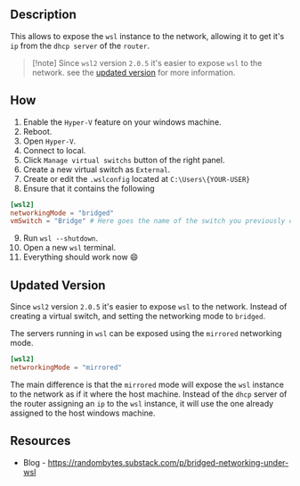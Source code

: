 ## Description

This allows to expose the `wsl` instance to the network, allowing it to get it's `ip` from the `dhcp server` of the `router`.

> [!note] Since `wsl2` version `2.0.5`
> it's easier to expose `wsl` to the network.
> see the [updated version](#UpdatedVersion) for more information.

## How

1. Enable the `Hyper-V` feature on your windows machine.
2. Reboot.
3. Open `Hyper-V`.
4. Connect to local.
5. Click `Manage virtual switchs` button of the right panel.
6. Create a new virtual switch as `External`.
7. Create or edit the `.wslconfig` located at `C:\Users\{YOUR-USER}`
8. Ensure that it contains the following

```toml
[wsl2]
networkingMode = "bridged"
vmSwitch = "Bridge" # Here goes the name of the switch you previously created
```

9. Run `wsl --shutdown`.
10. Open a new `wsl` terminal.
11. Everything should work now 😄

## Updated Version

Since `wsl2` version `2.0.5` it's easier to expose `wsl` to the network.
Instead of creating a virtual switch, and setting the
networking mode to `bridged`.

The servers running in `wsl` can be exposed using the `mirrored` networking mode.

```toml
[wsl2]
netwrorkingMode = "mirrored"
```

The main difference is that the `mirrored` mode will expose the `wsl` instance to
the network as if it where the host machine. Instead of the `dhcp` server of the
router assigning an `ip` to the `wsl` instance, it will use the one already assigned
to the host windows machine.

## Resources

- Blog - https://randombytes.substack.com/p/bridged-networking-under-wsl
